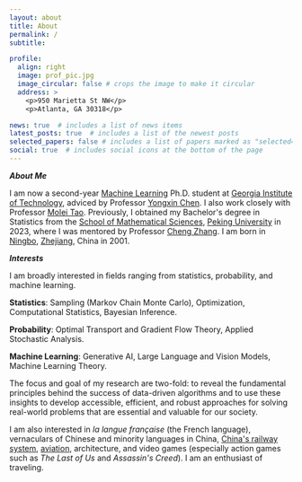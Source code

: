 ```yaml
---
layout: about
title: About
permalink: /
subtitle: 

profile:
  align: right
  image: prof_pic.jpg
  image_circular: false # crops the image to make it circular
  address: >
    <p>950 Marietta St NW</p>
    <p>Atlanta, GA 30318</p>

news: true  # includes a list of news items
latest_posts: true  # includes a list of the newest posts
selected_papers: false # includes a list of papers marked as "selected={true}"
social: true  # includes social icons at the bottom of the page
---
```


<strong><em>About Me</em></strong>

I am now a second-year <a href='https://ml.gatech.edu/'>Machine Learning</a> Ph.D. student at <a href='https://www.gatech.edu/'>Georgia Institute of Technology</a>, adviced by Professor <a href='https://yongxin.ae.gatech.edu/'>Yongxin Chen</a>. I also work closely with Professor <a href='https://mtao8.math.gatech.edu/index.html'>Molei Tao</a>. Previously, I obtained my Bachelor's degree in Statistics from the <a href='http://www.math.pku.edu.cn/'>School of Mathematical Sciences</a>, <a href='https://www.pku.edu.cn/'>Peking University</a> in 2023, where I was mentored by Professor <a href='https://zcrabbit.github.io/'>Cheng Zhang</a>. I am born in <a href='https://en.wikipedia.org/wiki/Ningbo/'>Ningbo</a>, <a href='https://en.wikipedia.org/wiki/Zhejiang'>Zhejiang</a>, China in 2001.

<strong><em>Interests</em></strong>

I am broadly interested in fields ranging from statistics, probability, and machine learning. 

<strong>Statistics</strong>: Sampling (Markov Chain Monte Carlo), Optimization, Computational Statistics, Bayesian Inference.

<strong>Probability</strong>: Optimal Transport and Gradient Flow Theory, Applied Stochastic Analysis.

<strong>Machine Learning</strong>: Generative AI, Large Language and Vision Models, Machine Learning Theory.

The focus and goal of my research are two-fold: to reveal the fundamental principles behind the success of data-driven algorithms and to use these insights to develop accessible, efficient, and robust approaches for solving real-world problems that are essential and valuable for our society.

I am also interested in <i>la langue française</i> (the French language), vernaculars of Chinese and minority languages in China, <a href="https://www.openrailwaymap.org/">China's railway system</a>, <a href="https://www.flightradar24.com/">aviation</a>, architecture, and video games (especially action games such as <i>The Last of Us</i> and <i>Assassin's Creed</i>). I am an enthusiast of traveling.
